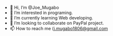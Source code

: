 - 👋 Hi, I’m @Joe_Mugabo
- 👀 I’m interested in programing.
- 🌱 I’m currently learning Web developing.
- 💞️ I’m looking to collaborate on PayPal project.
- 📫 How to reach me (j.mugabo1806@gmail.com

<!---
joeTHAgoat/joeTHAgoat is a ✨ special ✨ repository because its `README.md` (this file) appears on your GitHub profile.
You can click the Preview link to take a look at your changes.
--->

